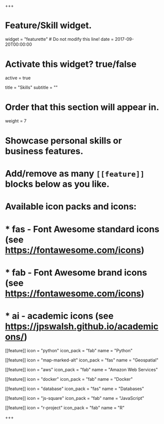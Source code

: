 +++
# Feature/Skill widget.
widget = "featurette"  # Do not modify this line!
date = 2017-09-20T00:00:00

# Activate this widget? true/false
active = true

title = "Skills"
subtitle = ""

# Order that this section will appear in.
weight = 7

# Showcase personal skills or business features.
#
# Add/remove as many `[[feature]]` blocks below as you like.
#
# Available icon packs and icons:
# * fas - Font Awesome standard icons (see https://fontawesome.com/icons)
# * fab - Font Awesome brand icons (see https://fontawesome.com/icons)
# * ai - academic icons (see https://jpswalsh.github.io/academicons/)


[[feature]]
  icon = "python"
  icon_pack = "fab"
  name = "Python"



[[feature]]
  icon = "map-marked-alt"
  icon_pack = "fas"
  name = "Geospatial"


[[feature]]
  icon = "aws"
  icon_pack = "fab"
  name = "Amazon Web Services"

[[feature]]
  icon = "docker"
  icon_pack = "fab"
  name = "Docker"


[[feature]]
  icon = "database"
  icon_pack = "fas"
  name = "Databases"


[[feature]]
  icon = "js-square"
  icon_pack = "fab"
  name = "JavaScript"



[[feature]]
  icon = "r-project"
  icon_pack = "fab"
  name = "R"


+++
